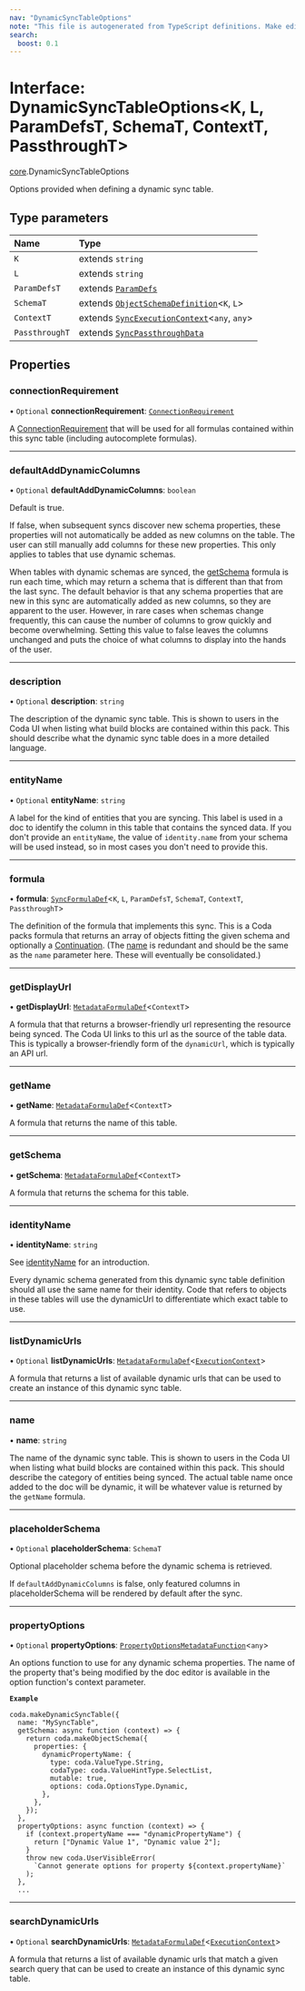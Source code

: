 ```yaml
---
nav: "DynamicSyncTableOptions"
note: "This file is autogenerated from TypeScript definitions. Make edits to the comments in the TypeScript file and then run `make docs` to regenerate this file."
search:
  boost: 0.1
---
```

# Interface: DynamicSyncTableOptions<K, L, ParamDefsT, SchemaT, ContextT, PassthroughT\>

[core](../modules/core.md).DynamicSyncTableOptions

Options provided when defining a dynamic sync table.

## Type parameters

| Name | Type |
| :------ | :------ |
| `K` | extends `string` |
| `L` | extends `string` |
| `ParamDefsT` | extends [`ParamDefs`](../types/core.ParamDefs.md) |
| `SchemaT` | extends [`ObjectSchemaDefinition`](core.ObjectSchemaDefinition.md)<`K`, `L`\> |
| `ContextT` | extends [`SyncExecutionContext`](core.SyncExecutionContext.md)<`any`, `any`\> |
| `PassthroughT` | extends [`SyncPassthroughData`](../types/core.SyncPassthroughData.md) |

## Properties

### connectionRequirement

• `Optional` **connectionRequirement**: [`ConnectionRequirement`](../enums/core.ConnectionRequirement.md)

A [ConnectionRequirement](../enums/core.ConnectionRequirement.md) that will be used for all formulas contained within
this sync table (including autocomplete formulas).

___

### defaultAddDynamicColumns

• `Optional` **defaultAddDynamicColumns**: `boolean`

Default is true.

If false, when subsequent syncs discover new schema properties, these properties will not automatically be
added as new columns on the table. The user can still manually add columns for these new properties.
This only applies to tables that use dynamic schemas.

When tables with dynamic schemas are synced, the [getSchema](core.DynamicSyncTableOptions.md#getschema) formula is run each time,
which may return a schema that is different than that from the last sync. The default behavior
is that any schema properties that are new in this sync are automatically added as new columns,
so they are apparent to the user. However, in rare cases when schemas change frequently,
this can cause the number of columns to grow quickly and become overwhelming. Setting this
value to false leaves the columns unchanged and puts the choice of what columns to display
into the hands of the user.

___

### description

• `Optional` **description**: `string`

The description of the dynamic sync table. This is shown to users in the Coda UI
when listing what build blocks are contained within this pack.
This should describe what the dynamic sync table does in a more detailed language.

___

### entityName

• `Optional` **entityName**: `string`

A label for the kind of entities that you are syncing. This label is used in a doc to identify
the column in this table that contains the synced data. If you don't provide an `entityName`, the value
of `identity.name` from your schema will be used instead, so in most cases you don't need to provide this.

___

### formula

• **formula**: [`SyncFormulaDef`](core.SyncFormulaDef.md)<`K`, `L`, `ParamDefsT`, `SchemaT`, `ContextT`, `PassthroughT`\>

The definition of the formula that implements this sync. This is a Coda packs formula
that returns an array of objects fitting the given schema and optionally a [Continuation](core.Continuation.md).
(The [name](core.SyncFormulaDef.md#name) is redundant and should be the same as the `name` parameter here.
These will eventually be consolidated.)

___

### getDisplayUrl

• **getDisplayUrl**: [`MetadataFormulaDef`](../types/core.MetadataFormulaDef.md)<`ContextT`\>

A formula that that returns a browser-friendly url representing the
resource being synced. The Coda UI links to this url as the source
of the table data. This is typically a browser-friendly form of the
`dynamicUrl`, which is typically an API url.

___

### getName

• **getName**: [`MetadataFormulaDef`](../types/core.MetadataFormulaDef.md)<`ContextT`\>

A formula that returns the name of this table.

___

### getSchema

• **getSchema**: [`MetadataFormulaDef`](../types/core.MetadataFormulaDef.md)<`ContextT`\>

A formula that returns the schema for this table.

___

### identityName

• **identityName**: `string`

See [identityName](core.SyncTableOptions.md#identityname) for an introduction.

Every dynamic schema generated from this dynamic sync table definition should all use the same name
for their identity. Code that refers to objects in these tables will use the dynamicUrl to
differentiate which exact table to use.

___

### listDynamicUrls

• `Optional` **listDynamicUrls**: [`MetadataFormulaDef`](../types/core.MetadataFormulaDef.md)<[`ExecutionContext`](core.ExecutionContext.md)\>

A formula that returns a list of available dynamic urls that can be
used to create an instance of this dynamic sync table.

___

### name

• **name**: `string`

The name of the dynamic sync table. This is shown to users in the Coda UI
when listing what build blocks are contained within this pack.
This should describe the category of entities being synced. The actual
table name once added to the doc will be dynamic, it will be whatever value
is returned by the `getName` formula.

___

### placeholderSchema

• `Optional` **placeholderSchema**: `SchemaT`

Optional placeholder schema before the dynamic schema is retrieved.

If `defaultAddDynamicColumns` is false, only featured columns
in placeholderSchema will be rendered by default after the sync.

___

### propertyOptions

• `Optional` **propertyOptions**: [`PropertyOptionsMetadataFunction`](../types/core.PropertyOptionsMetadataFunction.md)<`any`\>

An options function to use for any dynamic schema properties.
The name of the property that's being modified by the doc editor
is available in the option function's context parameter.

**`Example`**

```
coda.makeDynamicSyncTable({
  name: "MySyncTable",
  getSchema: async function (context) => {
    return coda.makeObjectSchema({
      properties: {
        dynamicPropertyName: {
          type: coda.ValueType.String,
          codaType: coda.ValueHintType.SelectList,
          mutable: true,
          options: coda.OptionsType.Dynamic,
        },
      },
    });
  },
  propertyOptions: async function (context) => {
    if (context.propertyName === "dynamicPropertyName") {
      return ["Dynamic Value 1", "Dynamic value 2"];
    }
    throw new coda.UserVisibleError(
      `Cannot generate options for property ${context.propertyName}`
    );
  },
  ...
```

___

### searchDynamicUrls

• `Optional` **searchDynamicUrls**: [`MetadataFormulaDef`](../types/core.MetadataFormulaDef.md)<[`ExecutionContext`](core.ExecutionContext.md)\>

A formula that returns a list of available dynamic urls that match a given
search query that can be used to create an instance of this dynamic sync table.
